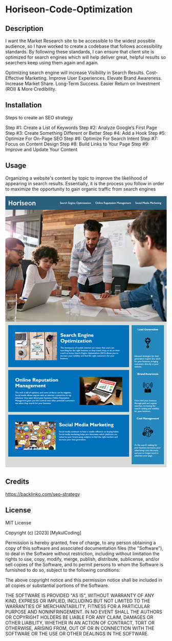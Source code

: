 # Horiseon-Code-Optimization

## Description

I want the Market Research site to be accessible to the widest possible audience, so I have worked to create a codebase that follows accessibility standards. 
By following these standards, I can ensure that client site is optimized for search engines which will help deliver great, helpful results so searchers keep using them again and again.

Optimizing search engine will increase Visibility in Search Results.
Cost-Effective Marketing.
Improve User Experiences.
Elevate Brand Awareness.
Increase Market Share.
Long-Term Success.
Easier Return on Investment (ROI) & More Credibility.


## Installation

Steps to create an SEO strategy

Step #1: Create a List of Keywords
Step #2: Analyze Google’s First Page
Step #3: Create Something Different or Better
Step #4: Add a Hook
Step #5: Optimize For On-Page SEO
Step #6: Optimize For Search Intent
Step #7: Focus on Content Design
Step #8: Build Links to Your Page
Step #9: Improve and Update Your Content

## Usage

Organizing a website's content by topic to improve the likelihood of appearing in search results. Essentially, it is the process you follow in order to maximize the opportunity to gain organic traffic from search engines

![alt text](assets/images/01-html-css-git-challenge-demo.png)

## Credits

https://backlinko.com/seo-strategy

## License

MIT License

Copyright (c) [2023] [MykulCoding]

Permission is hereby granted, free of charge, to any person obtaining a copy
of this software and associated documentation files (the "Software"), to deal
in the Software without restriction, including without limitation the rights
to use, copy, modify, merge, publish, distribute, sublicense, and/or sell
copies of the Software, and to permit persons to whom the Software is
furnished to do so, subject to the following conditions:

The above copyright notice and this permission notice shall be included in all
copies or substantial portions of the Software.

THE SOFTWARE IS PROVIDED "AS IS", WITHOUT WARRANTY OF ANY KIND, EXPRESS OR
IMPLIED, INCLUDING BUT NOT LIMITED TO THE WARRANTIES OF MERCHANTABILITY,
FITNESS FOR A PARTICULAR PURPOSE AND NONINFRINGEMENT. IN NO EVENT SHALL THE
AUTHORS OR COPYRIGHT HOLDERS BE LIABLE FOR ANY CLAIM, DAMAGES OR OTHER
LIABILITY, WHETHER IN AN ACTION OF CONTRACT, TORT OR OTHERWISE, ARISING FROM,
OUT OF OR IN CONNECTION WITH THE SOFTWARE OR THE USE OR OTHER DEALINGS IN THE
SOFTWARE.


